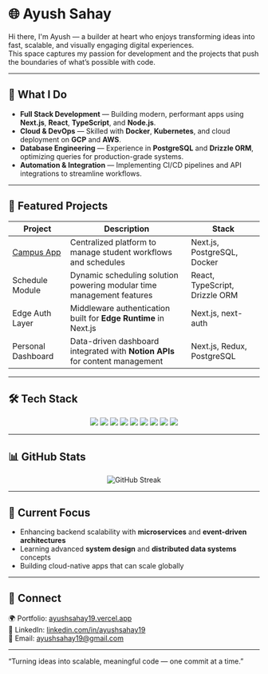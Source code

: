 # 🌐 Ayush Sahay

Hi there, I'm Ayush — a builder at heart who enjoys transforming ideas into fast, scalable, and visually engaging digital experiences.  
This space captures my passion for development and the projects that push the boundaries of what’s possible with code.  

---

## 💼 What I Do
- **Full Stack Development** — Building modern, performant apps using **Next.js**, **React**, **TypeScript**, and **Node.js**.  
- **Cloud & DevOps** — Skilled with **Docker**, **Kubernetes**, and cloud deployment on **GCP** and **AWS**.  
- **Database Engineering** — Experience in **PostgreSQL** and **Drizzle ORM**, optimizing queries for production-grade systems.  
- **Automation & Integration** — Implementing CI/CD pipelines and API integrations to streamline workflows.

---

## 🚀 Featured Projects
| Project | Description | Stack |
|----------|--------------|-------|
| [Campus App](https://ayushsahay19.vercel.app/) | Centralized platform to manage student workflows and schedules | Next.js, PostgreSQL, Docker |
| Schedule Module | Dynamic scheduling solution powering modular time management features | React, TypeScript, Drizzle ORM |
| Edge Auth Layer | Middleware authentication built for **Edge Runtime** in Next.js | Next.js, next-auth |
| Personal Dashboard | Data-driven dashboard integrated with **Notion APIs** for content management | Next.js, Redux, PostgreSQL |

---

## 🛠 Tech Stack
<p align="center">
<img src="https://img.shields.io/badge/Next.js-000000?style=for-the-badge&logo=nextdotjs&logoColor=white" />
<img src="https://img.shields.io/badge/React-20232A?style=for-the-badge&logo=react&logoColor=61DAFB" />
<img src="https://img.shields.io/badge/TypeScript-007ACC?style=for-the-badge&logo=typescript&logoColor=white" />
<img src="https://img.shields.io/badge/Node.js-339933?style=for-the-badge&logo=nodedotjs&logoColor=white" />
<img src="https://img.shields.io/badge/PostgreSQL-316192?style=for-the-badge&logo=postgresql&logoColor=white" />
<img src="https://img.shields.io/badge/Docker-2496ED?style=for-the-badge&logo=docker&logoColor=white" />
<img src="https://img.shields.io/badge/Kubernetes-326CE5?style=for-the-badge&logo=kubernetes&logoColor=white" />
<img src="https://img.shields.io/badge/GCP-4285F4?style=for-the-badge&logo=google-cloud&logoColor=white" />
<img src="https://img.shields.io/badge/AWS-F79400?style=for-the-badge&logo=amazon-aws&logoColor=white" />
</p>

---

## 📊 GitHub Stats
<p align="center">
  <img src="https://github-readme-streak-stats.herokuapp.com/?user=ayushsahay19&theme=tokyonight" alt="GitHub Streak" />
</p>

---

## 🌱 Current Focus
- Enhancing backend scalability with **microservices** and **event-driven architectures**  
- Learning advanced **system design** and **distributed data systems** concepts  
- Building cloud-native apps that can scale globally  

---

## 🧭 Connect
🌍 Portfolio: [ayushsahay19.vercel.app](https://ayushsahay19.vercel.app/)  
💼 LinkedIn: [linkedin.com/in/ayushsahay19](https://linkedin.com/in/ayushsahay19)  
📧 Email: [ayushsahay19@gmail.com](mailto:ayushsahay19@gmail.com)

---

“Turning ideas into scalable, meaningful code — one commit at a time.”
